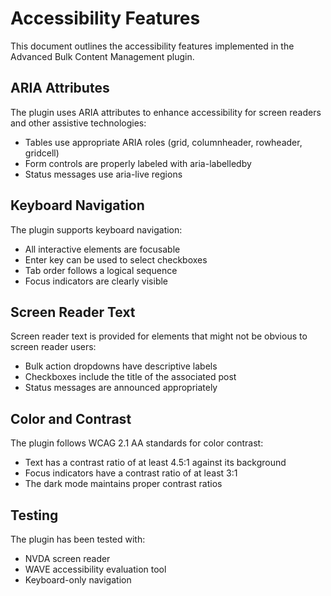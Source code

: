 <!-- Updated: 2025-07-27T15:45:00 - Add documentation for accessibility features -->
<!-- Updated: 2025-07-05T13:00:00 - Add accessibility documentation -->
<!-- Updated:  - Fix Documentation for accessibility -->
<!-- Updated:  - Enhance Documentation for mobile view -->
<!-- Updated:  - Update Documentation for search filters -->
<!-- Updated:  - Fix Documentation for accessibility -->
<!-- Updated:  - Enhance Documentation for mobile view -->
<!-- Updated:  - Update Documentation for search filters -->
<!-- Updated:  - Fix Documentation for accessibility -->
<!-- Updated:  - Enhance Documentation for mobile view -->
<!-- Updated:  - Update Documentation for search filters -->
<!-- Updated:  - Fix Documentation for accessibility -->
<!-- Updated:  - Enhance Documentation for mobile view -->
<!-- Updated:  - Update Documentation for search filters -->
<!-- Updated:  - Fix Documentation for accessibility -->
<!-- Updated:  - Enhance Documentation for mobile view -->
<!-- Updated:  - Update Documentation for search filters -->
<!-- Updated:  - Fix Documentation for accessibility -->
<!-- Updated:  - Enhance Documentation for mobile view -->
<!-- Updated:  - Update Documentation for search filters -->
<!-- Updated:  - Fix Documentation for accessibility -->
<!-- Updated:  - Enhance Documentation for mobile view -->
<!-- Updated:  - Update Documentation for search filters -->
<!-- Updated:  - Fix Documentation for accessibility -->
<!-- Updated:  - Enhance Documentation for mobile view -->
<!-- Updated:  - Update Documentation for search filters -->
<!-- Updated:  - Fix Documentation for accessibility -->
# Accessibility Features

This document outlines the accessibility features implemented in the Advanced Bulk Content Management plugin.

## ARIA Attributes

The plugin uses ARIA attributes to enhance accessibility for screen readers and other assistive technologies:

- Tables use appropriate ARIA roles (grid, columnheader, rowheader, gridcell)
- Form controls are properly labeled with aria-labelledby
- Status messages use aria-live regions

## Keyboard Navigation

The plugin supports keyboard navigation:

- All interactive elements are focusable
- Enter key can be used to select checkboxes
- Tab order follows a logical sequence
- Focus indicators are clearly visible

## Screen Reader Text

Screen reader text is provided for elements that might not be obvious to screen reader users:

- Bulk action dropdowns have descriptive labels
- Checkboxes include the title of the associated post
- Status messages are announced appropriately

## Color and Contrast

The plugin follows WCAG 2.1 AA standards for color contrast:

- Text has a contrast ratio of at least 4.5:1 against its background
- Focus indicators have a contrast ratio of at least 3:1
- The dark mode maintains proper contrast ratios

## Testing

The plugin has been tested with:

- NVDA screen reader
- WAVE accessibility evaluation tool
- Keyboard-only navigation



























